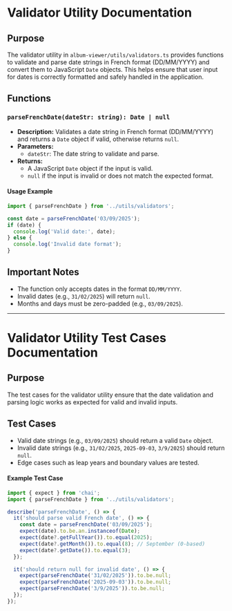 # Validator Utility Documentation

## Purpose
The validator utility in `album-viewer/utils/validators.ts` provides functions to validate and parse date strings in French format (DD/MM/YYYY) and convert them to JavaScript `Date` objects. This helps ensure that user input for dates is correctly formatted and safely handled in the application.

## Functions

### `parseFrenchDate(dateStr: string): Date | null`
- **Description:** Validates a date string in French format (DD/MM/YYYY) and returns a `Date` object if valid, otherwise returns `null`.
- **Parameters:**
  - `dateStr`: The date string to validate and parse.
- **Returns:**
  - A JavaScript `Date` object if the input is valid.
  - `null` if the input is invalid or does not match the expected format.

#### Usage Example
```typescript
import { parseFrenchDate } from '../utils/validators';

const date = parseFrenchDate('03/09/2025');
if (date) {
  console.log('Valid date:', date);
} else {
  console.log('Invalid date format');
}
```

## Important Notes
- The function only accepts dates in the format `DD/MM/YYYY`.
- Invalid dates (e.g., `31/02/2025`) will return `null`.
- Months and days must be zero-padded (e.g., `03/09/2025`).

---

# Validator Utility Test Cases Documentation

## Purpose
The test cases for the validator utility ensure that the date validation and parsing logic works as expected for valid and invalid inputs.

## Test Cases
- Valid date strings (e.g., `03/09/2025`) should return a valid `Date` object.
- Invalid date strings (e.g., `31/02/2025`, `2025-09-03`, `3/9/2025`) should return `null`.
- Edge cases such as leap years and boundary values are tested.

#### Example Test Case
```typescript
import { expect } from 'chai';
import { parseFrenchDate } from '../utils/validators';

describe('parseFrenchDate', () => {
  it('should parse valid French date', () => {
    const date = parseFrenchDate('03/09/2025');
    expect(date).to.be.an.instanceof(Date);
    expect(date?.getFullYear()).to.equal(2025);
    expect(date?.getMonth()).to.equal(8); // September (0-based)
    expect(date?.getDate()).to.equal(3);
  });

  it('should return null for invalid date', () => {
    expect(parseFrenchDate('31/02/2025')).to.be.null;
    expect(parseFrenchDate('2025-09-03')).to.be.null;
    expect(parseFrenchDate('3/9/2025')).to.be.null;
  });
});
```

